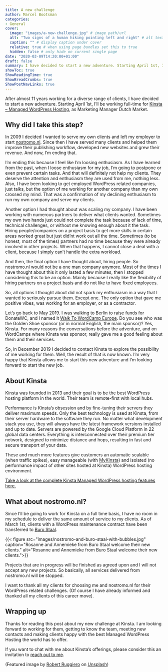 ```yaml
---
title: A new challenge
author: Marcel Bootsman
categories:
- General
cover: 
  image: "images/a-new-challenge.jpg" # image path/url
  alt: "Two signs of a human hiking pointing left and right" # alt text
  caption: "" # display caption under cover
  relative: true # when using page bundles set this to true
  hidden: false # only hide on current single page
date: "2020-03-09T14:20:00+01:00"
draft: false
summary: I have decided to start a new adventure. Starting April 1st, I'll be working full-time for Kinsta - Managed WordPress Hosting, as Marketing Manager Dutch Market.
showToc: true
ShowReadingTime: true
ShowBreadCrumbs: true
ShowPostNavLinks: true
---
```

After almost 11 years working for a diverse range of clients, I have decided to start a new adventure. Starting April 1st, I’ll be working full-time for [Kinsta – Managed WordPress Hosting](https://kinsta.com/nl/), as Marketing Manager Dutch Market.

Why did I take this step?
-------------------------

In 2009 I decided I wanted to serve my own clients and left my employer to start [nostromo.nl](https://nostromo.nl). Since then I have served many clients and helped them improve their publishing workflow, developed new websites and grew their revenue. And now, I’m ending that.

I’m ending this because I feel like I’m loosing enthusiasm. As I have learned from the past, when I loose enthusiasm for my job, I’m going to postpone or even prevent certain tasks. And that will definitely not help my clients. They deserve the attention and enthusiasm they are used from me, nothing less. Also, I have been looking to get employed WordPress related companies, just talks, but the option of me working for another company than my own crossed my mind. That was a confirmation of my declining enthusiasm to run my own company and serve my clients.

Another option I had thought about was scaling my company. I have been working with numerous partners to deliver what clients wanted. Sometimes my own two hands just could not complete the task because of lack of time, technical challenges, or without me knowing enough about it the task. Hiring people/companies on a project basis to get more skills in certain areas worked great but just did’nt work out all the time. Sometimes (to be honest, most of the times) partners had no time because they were already involved in other projects. When that happens, I cannot close a deal with a client, because I simply can’t handle the extra workload.

And then, the final option I have thought about, hiring people. So nostromo.nl would not be a one man company anymore. Most of the times I have thought about this it only lasted a few minutes, then I stopped considering this to be an option. Mainly because I really like the flexibility of hiring partners on a project basis and do not like to have fixed employees.

So, all options I thought about did not spark my enthusiasm in a way that I wanted to seriously pursue them. Except one. The only option that gave me positive vibes, was working for an employer, or as a contractor.

Let’s go back to May 2019. I was walking to Berlin to raise funds for DonateWC, and I named it [Walk To WordCamp Europe](https://www.walktowc.eu/). Do you see who was the Golden Shoe sponsor (or in normal English, the main sponsor)? Yes, Kinsta. For many reasons the conversations before the adventure, and on WordCamps where Kinsta was sponsor, really gave me a good feeling about them and their services.

So, in December 2019 I decided to contact Kinsta to explore the possibility of me working for them. Well, the result of that is now known. I’m very happy that Kinsta allows me to start this new adventure and I’m looking forward to start the new job.

About Kinsta
------------

Kinsta was founded in 2013 and their goal is to be the best WordPress hosting platform in the world. Their team is remote-first with local hubs.

Performance is Kinsta’s obsession and by fine-tuning their servers they deliver maximum speeds. Only the best technology is used at Kinsta, from their server hardware to the software they run. No matter what development stack you use, they will always have the latest framework versions installed and up to date. Servers are powered by the Google Cloud Platform in 22 global data centers. Everything is interconnected over their premium tier network, designed to minimize distance and hops, resulting in fast and secure transport of your data.

These and much more features give customers an automatic scalable (when traffic spikes), easy manageable (with [MyKinsta](https://kinsta.com/mykinsta/)) and isolated (no performance impact of other sites hosted at Kinsta) WordPress hosting environment.

[Take a look at the complete Kinsta Managed WordPress hosting features here.](https://kinsta.com/features/)

What about nostromo.nl?
-----------------------

Since I’ll be going to work for Kinsta on a full time basis, I have no room in my schedule to deliver the same amount of service to my clients. As of March 1st, clients with a WordPress maintenance contract have been transferred to [Buro Staal](https://burostaal.nl).
 
{{< figure src="images/nostromo-and-buro-staal-with-bubbles.jpg" caption="Rosanne and Annemieke from Buro Staal welcome their new clients." alt="Rosanne and Annemieke from Buro Staal welcome their new clients.">}}


Projects that are in progress will be finished as agreed upon and I will not accept any new projects. So basically, all services delivered from nostromo.nl will be stopped.

I want to thank all my clients for choosing me and nostromo.nl for their WordPress related challenges. (Of course I have already informed and thanked all my clients of this career move).

Wrapping up
-----------

Thanks for reading this post about my new challenge at Kinsta. I am looking forward to working for them, getting to know the team, meeting new contacts and making clients happy with the best Managed WordPress Hosting the world has to offer.

If you want to chat with me about Kinsta’s offerings, please consider this an invitation to [reach out to me](/#connect-with-marcel).

(Featured image by [Robert Ruggiero](https://unsplash.com/@robert2301?utm_source=unsplash&utm_medium=referral&utm_content=creditCopyText) on [Unsplash](https://unsplash.com/s/photos/left-right?utm_source=unsplash&utm_medium=referral&utm_content=creditCopyText))